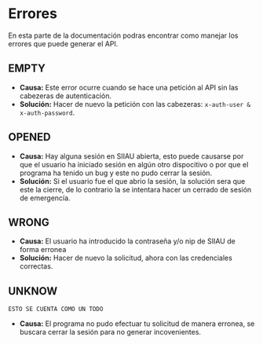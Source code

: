 # Errores
En esta parte de la documentación podras encontrar como manejar los errores que puede generar el API.

## EMPTY
+ **Causa:** Este error ocurre cuando se hace una petición al API sin las cabezeras de autenticación.
+ **Solución:** Hacer de nuevo la petición con las cabezeras: `x-auth-user & x-auth-password`.

## OPENED
+ **Causa:** Hay alguna sesión en SIIAU abierta, esto puede causarse por que el usuario ha iniciado sesión en algún otro dispocitivo o por que el programa ha tenido un bug y este no pudo cerrar la sesión.
+ **Solución:** Si el usuario fue el que abrio la sesión, la solución sera que este la cierre, de lo contrario la se intentara hacer un cerrado de sesión de emergencía.

## WRONG
+ **Causa:** El usuario ha introducido la contraseña y/o nip de SIIAU de forma erronea
+ **Solución:** Hacer de nuevo la solicitud, ahora con las credenciales correctas.

## UNKNOW 
`ESTO SE CUENTA COMO UN TODO`
+ **Causa:** El programa no pudo efectuar tu solicitud de manera erronea, se buscara cerrar la sesión para no generar incovenientes.
